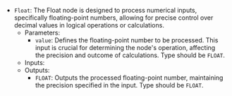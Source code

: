 - `Float`: The Float node is designed to process numerical inputs, specifically floating-point numbers, allowing for precise control over decimal values in logical operations or calculations.
    - Parameters:
        - `value`: Defines the floating-point number to be processed. This input is crucial for determining the node's operation, affecting the precision and outcome of calculations. Type should be `FLOAT`.
    - Inputs:
    - Outputs:
        - `FLOAT`: Outputs the processed floating-point number, maintaining the precision specified in the input. Type should be `FLOAT`.
